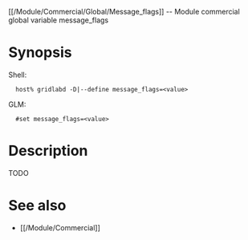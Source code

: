 [[/Module/Commercial/Global/Message_flags]] -- Module commercial global variable message_flags

# Synopsis
Shell:
~~~
  host% gridlabd -D|--define message_flags=<value>
~~~
GLM:
~~~
  #set message_flags=<value>
~~~

# Description

TODO

# See also
* [[/Module/Commercial]]
